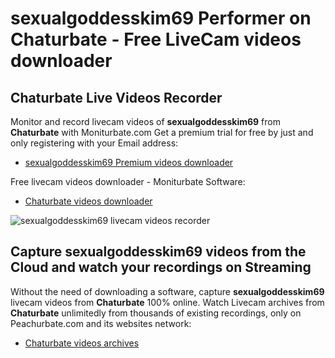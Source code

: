 # sexualgoddesskim69 Performer on Chaturbate - Free LiveCam videos downloader

## Chaturbate Live Videos Recorder

Monitor and record livecam videos of **sexualgoddesskim69** from **Chaturbate** with Moniturbate.com
Get a premium trial for free by just and only registering with your Email address:
* [sexualgoddesskim69 Premium videos downloader](https://moniturbate.com/request-demo-licence-key.html)

Free livecam videos downloader - Moniturbate Software:
* [Chaturbate videos downloader](https://moniturbate.com/moniturbate-download-software.html)

![sexualgoddesskim69 livecam videos recorder](https://peachurnet.com/templates/moniturbate-software.png)


## Capture sexualgoddesskim69 videos from the Cloud and watch your recordings on Streaming

Without the need of downloading a software, capture **sexualgoddesskim69** livecam videos from **Chaturbate** 100% online.
Watch Livecam archives from **Chaturbate** unlimitedly from thousands of existing recordings, only on Peachurbate.com and its websites network:
* [Chaturbate videos archives](https://peachurnet.com/)